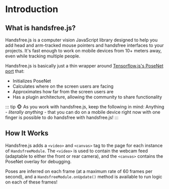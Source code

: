 # Introduction
## What is handsfree.js?
Handsfree.js is a computer vision JavaScript library designed to help you add head and arm-tracked mouse pointers and handsfree interfaces to your projects. It's fast enough to work on mobile devices from 10+ meters away, even while tracking multiple people.

Handsfree.js is basically just a thin wrapper around [Tensorflow.js's PoseNet port](https://github.com/tensorflow/tfjs-models/tree/master/posenet) that:

- Initializes PoseNet
- Calculates where on the screen users are facing
- Approximates how far from the screen users are
- Has a plugin architecture, allowing the community to share functionality

::: tip 🐵 As you work with handsfree.js, keep the following in mind:
Anything - <i>literally anything</i> - that you can do on a mobile device right now with one finger is possible to do handsfree with handsfree.js!
:::

## How It Works

Handsfree.js adds a `<video>` and `<canvas>` tag to the page for each instance of `HandsfreeModule`. The `<video>` is used to contain the webcam feed (adaptable to either the front or rear camera), and the `<canvas>` contains the PoseNet overlay for debugging.

Poses are inferred on each frame (at a maximum rate of 60 frames per second), and a `HandsfreeModule.onUpdate()` method is available to run logic on each of these frames!
